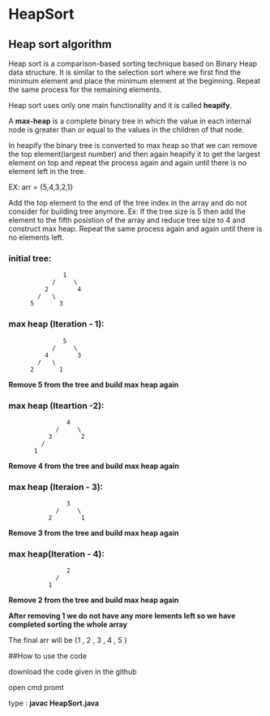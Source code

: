 # HeapSort
 
## Heap sort algorithm
 
Heap sort is a comparison-based sorting technique based on Binary Heap data structure.
It is similar to the selection sort where we first find the minimum element and place the minimum element at the beginning.
Repeat the same process for the remaining elements.

Heap sort uses only one main functionality and it is called **heapify**.

A **max-heap** is a complete binary tree in which the value in each internal node is greater than or equal to the values in the children of that node.
 
In heapify the binary tree is converted to max heap so that we can remove the top element(largest number) and then again heapify it to get the largest element on top
and repeat the process again and again until there is no element left in the tree.

EX: arr = {5,4,3,2,1}

Add the top element to the end of the tree index in the array and do not consider for building tree anymore.
Ex:
       If the tree size is 5 then add the element to the fifth posistion of the array and reduce tree size to 4 and construct max heap.
Repeat the same process again and again until there is no elements left.

### initial tree:
 
 ```
                1
             /     \
           2        4
         /   \    
       5       3 
 ```
 
 ### max heap (Iteration - 1):
 ```
                5
             /     \
           4        3
         /   \    
       2       1 
```
**Remove 5 from the tree and build max heap again**

### max heap (Iteartion -2):
```
                4
             /     \
           3        2
         /      
       1       
```
**Remove 4 from the tree and build max heap again**

### max heap (Iteraion - 3):
```
                3
             /     \
           2        1
```
**Remove 3 from the tree and build max heap again**

### max heap(Iteration - 4):
```
                2
             /     
           1       
```

**Remove 2 from the tree and build max heap again**

**After removing 1 we do not have any more lements left so we have completed sorting the whole array**

The final arr will be {1 , 2 , 3 , 4 , 5 }


##How to use the code

download the code given in the github

open cmd promt

type : **javac HeapSort.java**
